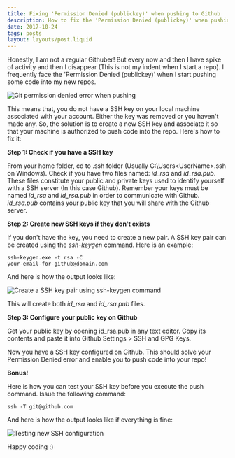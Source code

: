 ```yaml
---
title: Fixing 'Permission Denied (publickey)' when pushing to Github
description: How to fix the 'Permission Denied (publickey)' when pushing your changes to Github
date: 2017-10-24
tags: posts
layout: layouts/post.liquid
---
```


Honestly, I am not a regular Githuber! But every now and then I have spike of activity and then I disappear (This is not my indent when I start a repo). I frequently face the 'Permission Denied (publickey)' when I start pushing some code into my new repos.

<img class="rounded-lg" src="/images/github/git-permission-denied-error.png" alt="Git permission denied error when pushing" />

This means that, you do not have a SSH key on your local machine associated with your account. Either the key was removed or you haven't made any. So, the solution is to create a new SSH key and associate it so that your machine is authorized to push code into the repo. Here's how to fix it:

**Step 1: Check if you have a SSH key**

From your home folder, cd to .ssh folder (Usually C:\Users\<UserName>\.ssh on Windows). Check if you have two files named: _id_rsa_ and _id_rsa.pub_. These files constitute your public and private keys used to identify yourself with a SSH server (In this case Github). Remember your keys must be named _id_rsa_ and _id_rsa.pub_ in order to communicate with Github.
_id_rsa.pub_ contains your public key that you will share with the Github server.

**Step 2: Create new SSH keys if they don't exists**

If you don't have the key, you need to create a new pair. A SSH key pair can be created using the _ssh-keygen_ command. Here is an example:

```
ssh-keygen.exe -t rsa -C
your-email-for-github@domain.com
```

And here is how the output looks like:

<img class="rounded-lg" src="/images/github/ssh-keygen.png" alt="Create a SSH key pair using ssh-keygen command" />

This will create both _id_rsa_ and _id_rsa.pub_ files.

**Step 3: Configure your public key on Github**

Get your public key by opening id_rsa.pub in any text editor. Copy its contents and paste it into Github Settings > SSH and GPG Keys.

Now you have a SSH key configured on Github. This should solve your Permission Denied error and enable you to push code into your repo!

**Bonus!**

Here is how you can test your SSH key before you execute the push command. Issue the following command:

```
ssh -T git@github.com
```

And here is how the output looks like if everything is fine:

<img class="rounded-lg" src="/images/github/ssh-test.png" alt="Testing new SSH configuration" />

Happy coding :)
